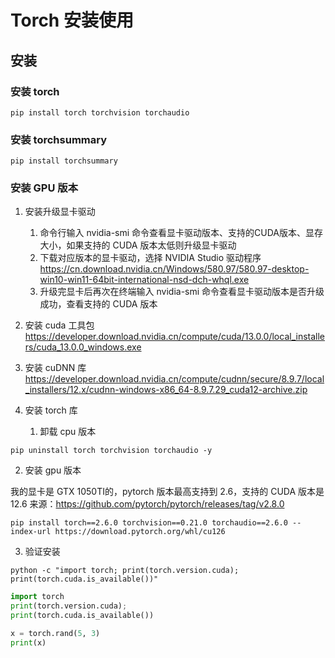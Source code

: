 # Torch 安装使用

## 安装

### 安装 torch

```
pip install torch torchvision torchaudio
```

### 安装 torchsummary

```
pip install torchsummary
```

### 安装 GPU 版本

1. 安装升级显卡驱动
   1. 命令行输入 nvidia-smi 命令查看显卡驱动版本、支持的CUDA版本、显存大小，如果支持的 CUDA 版本太低则升级显卡驱动
   2. 下载对应版本的显卡驱动，选择 NVIDIA Studio 驱动程序 https://cn.download.nvidia.cn/Windows/580.97/580.97-desktop-win10-win11-64bit-international-nsd-dch-whql.exe
   3. 升级完显卡后再次在终端输入 nvidia-smi 命令查看显卡驱动版本是否升级成功，查看支持的 CUDA 版本

2. 安装 cuda 工具包 
   https://developer.download.nvidia.cn/compute/cuda/13.0.0/local_installers/cuda_13.0.0_windows.exe
   
3. 安装 cuDNN 库 
   https://developer.download.nvidia.cn/compute/cudnn/secure/8.9.7/local_installers/12.x/cudnn-windows-x86_64-8.9.7.29_cuda12-archive.zip
4. 安装 torch 库 

   1. 卸载 cpu 版本
```shell
pip uninstall torch torchvision torchaudio -y
```

   2. 安装 gpu 版本

   我的显卡是 GTX 1050TI的，pytorch 版本最高支持到 2.6，支持的 CUDA 版本是 12.6
   来源：https://github.com/pytorch/pytorch/releases/tag/v2.8.0

```shell
pip install torch==2.6.0 torchvision==0.21.0 torchaudio==2.6.0 --index-url https://download.pytorch.org/whl/cu126
```
   3. 验证安装
```shell
python -c "import torch; print(torch.version.cuda); print(torch.cuda.is_available())"
```

```python
import torch
print(torch.version.cuda);
print(torch.cuda.is_available())

x = torch.rand(5, 3)
print(x)
```

